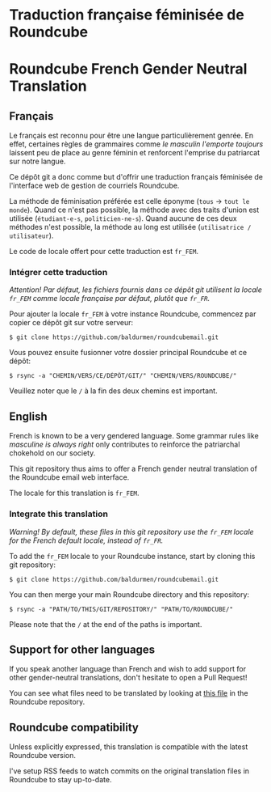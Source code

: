 # Traduction française féminisée de Roundcube
# Roundcube French Gender Neutral Translation

## Français

Le français est reconnu pour être une langue particulièrement genrée. En effet,
certaines règles de grammaires comme *le masculin l'emporte toujours* laissent
peu de place au genre féminin et renforcent l'emprise du patriarcat sur notre
langue.

Ce dépôt git a donc comme but d'offrir une traduction français féminisée de
l'interface web de gestion de courriels Roundcube.

La méthode de féminisation préférée est celle éponyme (`tous` -> `tout le
monde`). Quand ce n'est pas possible, la méthode avec des traits d'union est
utilisée (`étudiant-e-s`, `politicien-ne-s`). Quand aucune de ces deux méthodes
n'est possible, la méthode au long est utilisée (`utilisatrice / utilisateur`).

Le code de locale offert pour cette traduction est `fr_FEM`.

### Intégrer cette traduction

*Attention! Par défaut, les fichiers fournis dans ce dépôt git utilisent la
locale `fr_FEM` comme locale française par défaut, plutôt que `fr_FR`.*

Pour ajouter la locale `fr_FEM` à votre instance Roundcube, commencez par
copier ce dépôt git sur votre serveur:

    $ git clone https://github.com/baldurmen/roundcubemail.git

Vous pouvez ensuite fusionner votre dossier principal Roundcube et ce dépôt:

    $ rsync -a "CHEMIN/VERS/CE/DÉPÔT/GIT/" "CHEMIN/VERS/ROUNDCUBE/"

Veuillez noter que le `/` à la fin des deux chemins est important.

## English

French is known to be a very gendered language. Some grammar rules like
*masculine is always right* only contributes to reinforce the patriarchal
chokehold on our society.

This git repository thus aims to offer a French gender neutral translation of
the Roundcube email web interface.

The locale for this translation is `fr_FEM`.

### Integrate this translation

*Warning! By default, these files in this git repository use the `fr_FEM`
locale for the French default locale, instead of `fr_FR`.*

To add the `fr_FEM` locale to your Roundcube instance, start by cloning this
git repository:

    $ git clone https://github.com/baldurmen/roundcubemail.git

You can then merge your main Roundcube directory and this repository:

    $ rsync -a "PATH/TO/THIS/GIT/REPOSITORY/" "PATH/TO/ROUNDCUBE/"

Please note that the `/` at the end of the paths is important.

## Support for other languages

If you speak another language than French and wish to add support for other
gender-neutral translations, don't hesitate to open a Pull Request!

You can see what files need to be translated by looking at [this file][] in the
Roundcube repository.

[this file]: https://github.com/roundcube/roundcubemail/blob/master/.tx/config

## Roundcube compatibility

Unless explicitly expressed, this translation is compatible with the latest
Roundcube version.

I've setup RSS feeds to watch commits on the original translation files in
Roundcube to stay up-to-date.
